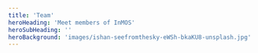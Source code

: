```yaml
---
title: 'Team'
heroHeading: 'Meet members of InMOS'
heroSubHeading: ''
heroBackground: 'images/ishan-seefromthesky-eWSh-bkaKU8-unsplash.jpg'
---
```

